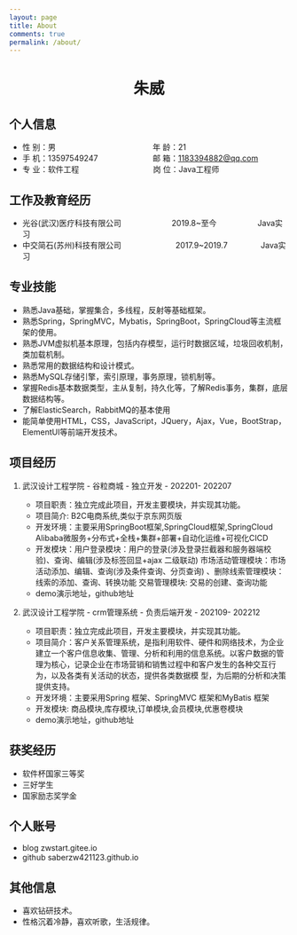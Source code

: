 ```yaml
---
layout: page
title: About
comments: true
permalink: /about/
---
```


 <center>
     <h1>朱威</h1>
 </center>


## 个人信息 

* 性 别：男&emsp;&emsp;&emsp;&emsp;&emsp;&emsp;&emsp;&emsp;&emsp;&emsp;&emsp;&emsp;&ensp;年 龄：21  
* 手 机：13597549247 &emsp;&emsp;&emsp;&emsp;&emsp;&emsp;&ensp;  邮 箱：1183394882@qq.com    
* 专 业：软件工程 &emsp;&emsp;&emsp;&emsp;&emsp;&emsp;&emsp;&emsp;&emsp; 岗 位：Java工程师

## 工作及教育经历

* 光谷(武汉)医疗科技有限公司&emsp;&emsp;&emsp;&emsp;&emsp;&emsp;&ensp;2019.8~至今&emsp;&emsp;&emsp;&emsp;&emsp; Java实习       
* 中交简石(苏州)科技有限公司&emsp;&emsp;&emsp;&emsp;&emsp;&emsp;&emsp;2017.9~2019.7&emsp;&emsp;&emsp;&emsp; Java实习         
<!-- * XXXX大学&emsp;&emsp;&emsp;&emsp;&emsp;2013.9~2017.7&emsp;&emsp;&emsp;&emsp; 计算机科学与技术专业-本科   -->

## 专业技能

* 熟悉Java基础，掌握集合，多线程，反射等基础框架。
* 熟悉Spring，SpringMVC，Mybatis，SpringBoot，SpringCloud等主流框架的使用。
* 熟悉JVM虚拟机基本原理，包括内存模型，运行时数据区域，垃圾回收机制，类加载机制。
* 熟悉常用的数据结构和设计模式。
* 熟悉MySQL存储引擎，索引原理，事务原理，锁机制等。
* 掌握Redis基本数据类型，主从复制，持久化等，了解Redis事务，集群，底层数据结构等。
* 了解ElasticSearch，RabbitMQ的基本使用
* 能简单使用HTML，CSS，JavaScript，JQuery，Ajax，Vue，BootStrap，ElementUI等前端开发技术。

## 项目经历

1. 武汉设计工程学院 - 谷粒商城 - 独立开发 - 202201- 202207 
   * 项目职责：独立完成此项目，开发主要模块，并实现其功能。
   * 项目简介: B2C电商系统,类似于京东网页版 
   * 开发环境：主要采用SpringBoot框架,SpringCloud框架,SpringCloud Alibaba微服务+分布式+全栈+集群+部署+自动化运维+可视化CICD
   * 开发模块：用户登录模块：用户的登录(涉及登录拦截器和服务器端校验)、查询、编辑(涉及标签回显+ajax 二级联动)
市场活动管理模块：市场活动添加、编辑、查询(涉及条件查询、分页查询) 、删除线索管理模块：线索的添加、查询、转换功能
交易管理模块: 交易的创建、查询功能
   * demo演示地址，github地址 

2. 武汉设计工程学院 - crm管理系统 - 负责后端开发 - 202109- 202212 
   * 项目职责：独立完成此项目，开发主要模块，并实现其功能。
   * 项目简介：客户关系管理系统，是指利用软件、硬件和网络技术，为企业建立一个客户信息收集、管理、分析和利用的信息系统。以客户数据的管理为核心，记录企业在市场营销和销售过程中和客户发生的各种交互行为，以及各类有关活动的状态，提供各类数据模 型，为后期的分析和决策提供支持。 
   * 开发环境：主要采用Spring 框架、SpringMVC 框架和MyBatis 框架
   * 开发模块: 商品模块,库存模块,订单模块,会员模块,优惠卷模块
   * demo演示地址，github地址 

## 获奖经历

* 软件杯国家三等奖
* 三好学生
* 国家励志奖学金

## 个人账号 

* blog zwstart.gitee.io
* github saberzw421123.github.io

## 其他信息 

* 喜欢钻研技术。
* 性格沉着冷静，喜欢听歌，生活规律。 



